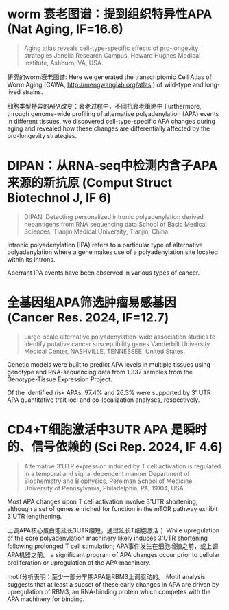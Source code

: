 

# worm 衰老图谱：提到组织特异性APA (Nat Aging, IF=16.6)
> Aging atlas reveals cell-type-specific effects of pro-longevity strategies
> Janelia Research Campus, Howard Hughes Medical Institute, Ashburn, VA, USA.

研究的worm衰老图谱:
Here we generated the transcriptomic Cell Atlas of Worm Aging (CAWA, http://mengwanglab.org/atlas ) of wild-type and long-lived strains.

细胞类型特异的APA改变：衰老过程中，不同抗衰老策略中
Furthermore, through genome-wide profiling of alternative polyadenylation (APA) events in different tissues, we discovered cell-type-specific APA changes during aging and revealed how these changes are differentially affected by the pro-longevity strategies.





# DIPAN：从RNA-seq中检测内含子APA来源的新抗原 (Comput Struct Biotechnol J, IF 6)
> DIPAN: Detecting personalized intronic polyadenylation derived neoantigens from RNA sequencing data
> School of Basic Medical Sciences, Tianjin Medical University, Tianjin, China.

Intronic polyadenylation (IPA) refers to a particular type of alternative polyadenylation where a gene makes use of a polyadenylation site located within its introns. 

Aberrant IPA events have been observed in various types of cancer.






# 全基因组APA筛选肿瘤易感基因 (Cancer Res. 2024, IF=12.7)
> Large-scale alternative polyadenylation-wide association studies to identify putative cancer susceptibility genes
> Vanderbilt University Medical Center, NASHVILLE, TENNESSEE, United States.

Genetic models were built to predict APA levels in multiple tissues using genotype and RNA-sequencing data from 1,337 samples from the Genotype-Tissue Expression Project.

Of the identified risk APAs, 97.4% and 26.3% were supported by 3' UTR APA quantitative trait loci and co-localization analyses, respectively.






# CD4+T细胞激活中3UTR APA 是瞬时的、信号依赖的 (Sci Rep. 2024, IF 4.6)
> Alternative 3'UTR expression induced by T cell activation is regulated in a temporal and signal dependent manner
> Department of Biochemistry and Biophysics, Perelman School of Medicine, University of Pennsylvania, Philadelphia, PA, 19104, USA.

Most APA changes upon T cell activation involve 3'UTR shortening, although a set of genes enriched for function in the mTOR pathway exhibit 3'UTR lengthening. 

上调APA核心蛋白能延长3UTR缩短，通过延长T细胞激活；
While upregulation of the core polyadenylation machinery likely induces 3'UTR shortening following prolonged T cell stimulation; 
APA事件发生在细胞增殖之前，或上调APA机器之前。
a significant program of APA changes occur prior to cellular proliferation or upregulation of the APA machinery. 

motif分析表明：至少一部分早期APA是RBM3上调驱动的。
Motif analysis suggests that at least a subset of these early changes in APA are driven by upregulation of RBM3, an RNA-binding protein which competes with the APA machinery for binding.




